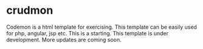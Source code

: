 # crudmon
Codemon is a html template for exercising. This template can be easily used for php, angular, jsp etc. This is a starting. This template is under development. More updates are coming soon. 
